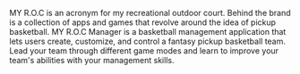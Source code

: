 MY R.O.C is an acronym for my recreational outdoor court. Behind the brand is a collection of apps and games that revolve around the idea of pickup basketball. 
MY R.O.C Manager is a basketball management application that lets users create, customize, and control a fantasy pickup basketball team. Lead your team through different game modes and learn to improve your team's abilities with your management skills.
